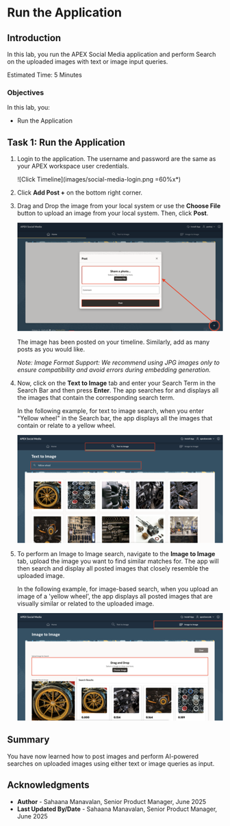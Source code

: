 # Run the Application

## Introduction

In this lab, you run the APEX Social Media application and perform Search on the uploaded images with text or image input queries.

Estimated Time: 5 Minutes

### Objectives

In this lab, you:

- Run the Application

## Task 1: Run the Application

1. Login to the application. The username and password are the same as your APEX workspace user credentials.

    ![Click Timeline](images/social-media-login.png =60%x*)

2. Click **Add Post +** on the bottom right corner.

3. Drag and Drop the image from your local system or use the **Choose File** button to upload an image from your local system. Then, click **Post**.

    ![Click Timeline](images/add-post.png " ")

    The image has been posted on your timeline. Similarly, add as many posts as you would like.

    *Note: Image Format Support: We recommend using JPG images only to ensure compatibility and avoid errors during embedding generation.*

4. Now, click on the **Text to Image** tab and enter your Search Term in the Search Bar and then press **Enter**. The app searches for and displays all the images that contain the corresponding search term.

    In the following example, for text to image search, when you enter "Yellow wheel" in the Search bar, the app displays all the images that contain or relate to a yellow wheel.

    ![Text to Image Search](images/img-class.png " ")

5. To perform an Image to Image search, navigate to the  **Image to Image** tab, upload the image you want to find similar matches for. The app will then search and display all posted images that closely resemble the uploaded image.

    In the following example, for image-based search, when you upload an image of a 'yellow wheel', the app displays all posted images that are visually similar or related to the uploaded image.

    ![Image to Image Search](images/image-detect.png " ")

## Summary

You have now learned how to post images and perform AI-powered searches on uploaded images using either text or image queries as input.

## Acknowledgments

- **Author** - Sahaana Manavalan, Senior Product Manager, June 2025
- **Last Updated By/Date** - Sahaana Manavalan, Senior Product Manager, June 2025
